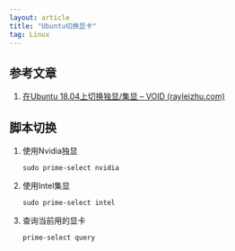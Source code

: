 ```yaml
---
layout: article
title: "Ubuntu切换显卡"
tag: Linux
---
```


## 参考文章

1. [在Ubuntu 18.04上切换独显/集显 – VOID (rayleizhu.com)](https://rayleizhu.com/?p=156)

## 脚本切换

1. 使用Nvidia独显

   ```shell
   sudo prime-select nvidia
   ```

2. 使用Intel集显

   ```shell
   sudo prime-select intel
   ```

3. 查询当前用的显卡

   ```shell
   prime-select query
   ```
